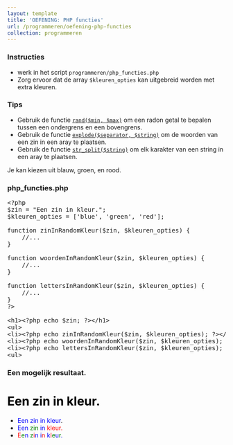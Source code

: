 ```yaml
---
layout: template
title: 'OEFENING: PHP functies'
url: /programmeren/oefening-php-functies
collection: programmeren
---
```

<div class="highlight">
    <h3>Instructies</h3>
    <ul>
        <li>werk in het script <code>programmeren/php_functies.php</code></li>
        <li>Zorg ervoor dat de array <code>$kleuren_opties</code> kan uitgebreid worden met extra kleuren.</li>
    </ul>
    <h3>Tips</h3>
    <ul>
        <li>Gebruik de functie <a target="_blank" href="https://www.php.net/manual/en/function.rand.php"><code>rand($min, $max)</code></a> om een radon getal te bepalen tussen een ondergrens en een bovengrens.</li>
        <li>Gebruik de functie <a target="_blank" href="https://www.php.net/manual/en/function.explode.php"><code>explode($separator, $string)</code></a> om de woorden van een zin in een aray te plaatsen.</li>
        <li>Gebruik de functie <a target="_blank" href="https://www.php.net/manual/en/function.str-split.php"><code>str_split($string)</code></a> om elk karakter van een string in een aray te plaatsen.</li>
    </ul>
</div>

Je kan kiezen uit blauw, groen, en rood.

### php_functies.php
<pre data-enlighter-theme="beyond" data-enlighter-language="php">
&lt;?php
$zin = "Een zin in kleur.";
$kleuren_opties = ['blue', 'green', 'red'];

function zinInRandomKleur($zin, $kleuren_opties) {
    //...
}

function woordenInRandomKleur($zin, $kleuren_opties) {
    //...
}

function lettersInRandomKleur($zin, $kleuren_opties) {
    //...
}
?&gt;

&lt;h1&gt;&lt;?php echo $zin; ?&gt;&lt;/h1&gt;
&lt;ul&gt;
&lt;li&gt;&lt;?php echo zinInRandomKleur($zin, $kleuren_opties); ?&gt;&lt;/li&gt;
&lt;li&gt;&lt;?php echo woordenInRandomKleur($zin, $kleuren_opties); ?&gt;&lt;/li&gt;
&lt;li&gt;&lt;?php echo lettersInRandomKleur($zin, $kleuren_opties); ?&gt;&lt;/li&gt;
&lt;ul&gt;
</pre>

### Een mogelijk resultaat.
<div class="shadow result">
<h1 style="color: black">Een zin in kleur.</h1>
<ul>
    <li><span style="color: blue">Een zin in kleur</span>.</li>
    <li><span style="color: blue">Een</span> <span style="color: green">zin</span> <span style="color: blue">in</span> <span style="color: red">kleur.</span></li>
    <li><span style="color: red">E</span><span style="color: green">e</span><span style="color: blue">n</span> <span style="color: green">z</span><span style="color: red">i</span><span style="color: blue">n</span> <span style="color: blue">i</span><span style="color: red">n</span> <span style="color: blue">k</span><span style="color: red">l</span><span style="color: green">e</span><span style="color: blue">u</span><span style="color: green">r</span><span style="color: blue">.</span></li>
</ul>
</div>